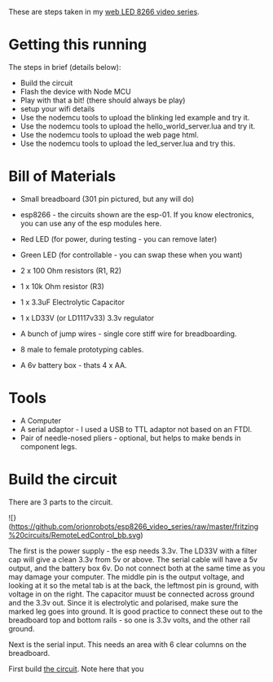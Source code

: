 These are steps taken in my [web LED 8266 video series](http://orionrobots.co.uk/2015/06/10/esp-8266-wifi-led/).


# Getting this running

The steps in brief (details below):

* Build the circuit
* Flash the device with Node MCU
* Play with that a bit! (there should always be play)
* setup your wifi details
* Use the nodemcu tools to upload the blinking led example and try it.
* Use the nodemcu tools to upload the hello_world_server.lua and try it.
* Use the nodemcu tools to upload the web page html.
* Use the nodemcu tools to upload the led_server.lua and try this.

# Bill of Materials

* Small breadboard (301 pin pictured, but any will do)
* esp8266 - the circuits shown are the esp-01. If you know electronics, you can use any of the esp modules here.
* Red LED (for power, during testing - you can remove later)
* Green LED (for controllable - you can swap these when you want)
* 2 x 100 Ohm resistors (R1, R2)
* 1 x 10k Ohm resistor (R3)
* 1 x 3.3uF Electrolytic Capacitor
* 1 x LD33V (or LD1117v33) 3.3v regulator
* A bunch of jump wires - single core stiff wire for breadboarding.
* 8 male to female prototyping cables.

* A 6v battery box - thats 4 x AA.

# Tools

* A Computer
* A serial adaptor - I used a USB to TTL adaptor not based on an FTDI.
* Pair of needle-nosed pliers - optional, but helps to make bends in component legs.

# Build the circuit

There are 3 parts to the circuit. 

![}(https://github.com/orionrobots/esp8266_video_series/raw/master/fritzing%20circuits/RemoteLedControl_bb.svg)

The first is the power supply - the esp needs 3.3v. The LD33V with a filter cap will give a clean 3.3v from 5v or above. The serial cable will have a 5v output, and the battery box 6v. 
Do not connect both at the same time as you may damage your computer.
The middle pin is the output voltage, and looking at it so the metal tab is at the back, the leftmost pin is ground, with voltage in on the right.
The capacitor muust be connected across ground and the 3.3v out. Since it is electrolytic and polarised, make sure the marked leg goes into ground.
It is good practice to connect these out to the breadboard top and bottom rails - so one is 3.3v volts, and the other rail ground.

Next is the serial input. This needs an area with 6 clear columns on the breadboard. 

First build [the circuit](../fritzing_circuits/RemoteLedControl.fzz). Note here that you 
